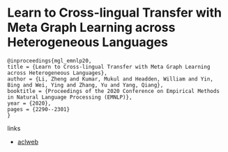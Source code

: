 # Learn to Cross-lingual Transfer with Meta Graph Learning across Heterogeneous Languages

```
@inproceedings{mgl_emnlp20,
title = {Learn to Cross-lingual Transfer with Meta Graph Learning across Heterogeneous Languages},
author = {Li, Zheng and Kumar, Mukul and Headden, William and Yin, Bing and Wei, Ying and Zhang, Yu and Yang, Qiang},
booktitle = {Proceedings of the 2020 Conference on Empirical Methods in Natural Language Processing (EMNLP)},
year = {2020},
pages = {2290--2301}
}
```

links
- [aclweb](https://www.aclweb.org/anthology/2020.emnlp-main.179/)
